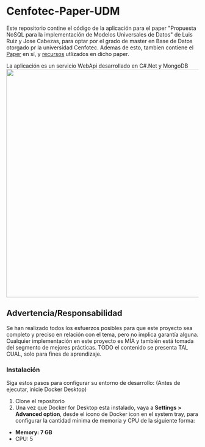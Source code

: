# Cenfotec-Paper-UDM
Este repositorio contine el código de la aplicación para el paper "Propuesta NoSQL para la implementación de Modelos Universales de Datos" de Luis Ruiz y Jose Cabezas, para optar por el grado de master en Base de Datos otorgado pr  la universidad Cenfotec.  Ademas de esto, tambien contiene el [Paper](../paper/paper.pdf) en sí, y  [recursos](http://htmlpreview.github.io/?https://github.com/machocr/Cenfotec-Paper-UDM/blob/main/udm/index.html) utlizados en dicho paper.

La aplicación es un servicio WebApi desarrollado en C#.Net y MongoDB
<img src="https://github.com/machocr/Cenfotec-Paper-UDM/udm/images/api.jpeg?raw=true" width="600">

## Advertencia/Responsabilidad

Se han realizado todos los esfuerzos posibles para que este proyecto sea completo y preciso en relación con el tema, pero no implica garantía alguna. Cualquier implementación en este proyecto es MÍA y también está tomada del segmento de mejores prácticas. TODO el contenido se presenta TAL CUAL, solo para fines de aprendizaje.

### Instalación

Siga estos pasos para configurar su entorno de desarrollo: (Antes de ejecutar, inicie Docker Desktop)

1.  Clone el repositorio
2.  Una vez que Docker for Desktop esta instalado, vaya a  **Settings > Advanced option**, desde el icono de Docker icon en el system tray, para configurar la cantidad minima de memoria y CPU de la siguiente forma:

-   **Memory: 7 GB**
-   CPU: 5
